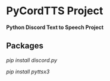 # PyCordTTS Project
**Python Discord Text to Speech Project**

## Packages
*pip install discord.py* 

*pip install pyttsx3*
